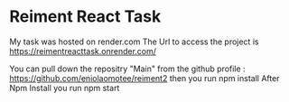 # Reiment React Task
My task was hosted on render.com
The Url to access the project is https://reimentreacttask.onrender.com/

You can pull down the repositry "Main" from the github profile : https://github.com/eniolaomotee/reiment2
then you run npm install 
After Npm Install you run npm start